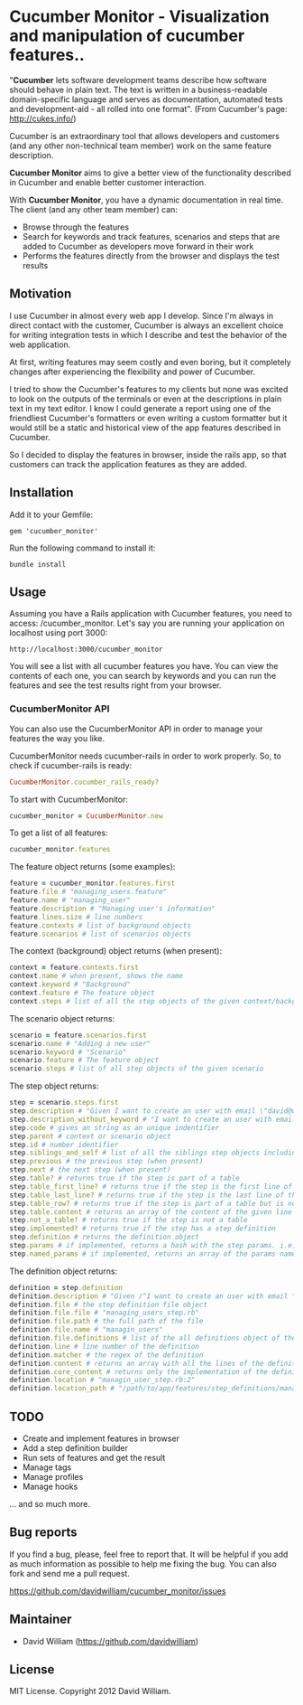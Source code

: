 # Cucumber Monitor - Visualization and manipulation of cucumber features..

"**Cucumber** lets software development teams describe how software should behave in plain text. The text is written in a business-readable domain-specific language and serves as documentation, automated tests and development-aid - all rolled into one format". (From Cucumber's page: http://cukes.info/)

Cucumber is an extraordinary tool that allows developers and customers (and any other non-technical team member) work on the same feature description.

**Cucumber Monitor** aims to give a better view of the functionality described in Cucumber and enable better customer interaction.

With **Cucumber Monitor**, you have a dynamic documentation in real time. The client (and any other team member) can: 

* Browse through the features
* Search for keywords and track features, scenarios and steps that are added to Cucumber as developers move forward in their work
* Performs the features directly from the browser and displays the test results

## Motivation

I use Cucumber in almost every web app I develop. Since I'm always in direct contact with the customer, Cucumber is always an excellent choice for writing integration tests in which I describe and test the behavior of the web application.

At first, writing features may seem costly and even boring, but it completely changes after experiencing the flexibility and power of Cucumber.

I tried to show the Cucumber's features to my clients but none was excited to look on the outputs of the terminals or even at the descriptions in plain text in my text editor. I know I could generate a report using one of the friendliest Cucumber's formatters or even writing a custom formatter but it would still be a static and historical view of the app features described in Cucumber.

So I decided to display the features in browser, inside the rails app, so that customers can track the application features as they are added.

## Installation

Add it to your Gemfile:

`gem 'cucumber_monitor'`

Run the following command to install it:

`bundle install`

## Usage

Assuming you have a Rails application with Cucumber features, you need to access: /cucumber_monitor. Let's say you are running your application on localhost using port 3000:

`http://localhost:3000/cucumber_monitor`

You will see a list with all cucumber features you have. You can view the contents of each one, you can search by keywords and you can run the features and see the test results right from your browser.

### CucumberMonitor API

You can also use the CucumberMonitor API in order to manage your features the way you like.

CucumberMonitor needs cucumber-rails in order to work properly. So, to check if cucumber-rails is ready:

```ruby
CucumberMonitor.cucumber_rails_ready?
```

To start with CucumberMonitor:

```ruby
cucumber_monitor = CucumberMonitor.new
```

To get a list of all features:

```ruby
cucumber_monitor.features
```

The feature object returns (some examples):

```ruby
feature = cucumber_monitor.features.first
feature.file # "managing_users.feature"
feature.name # "managing_user"
feature.description # "Managing user's information"
feature.lines.size # line numbers
feature.contexts # list of background objects
feature.scenarios # list of scenarios objects
```

The context (background) object returns (when present):

```ruby
context = feature.contexts.first
context.name # when present, shows the name
context.keyword # "Background"
context.feature # The feature object
context.steps # list of all the step objects of the given context/background
```

The scenario object returns:

```ruby
scenario = feature.scenarios.first
scenario.name # "Adding a new user"
scenario.keyword # "Scenario"
scenario.feature # The feature object
scenario.steps # list of all step objects of the given scenario
```

The step object returns:

```ruby
step = scenario.steps.first
step.description # "Given I want to create an user with email \"david@webhall.com.br\" and password \"secret\""
step.description_without_keyword # "I want to create an user with email \"david@webhall.com.br\" and password \"secret\""
step.code # gives an string as an unique indentifier
step.parent # context or scenario object
step.id # number identifier
step.siblings_and_self # list of all the siblings step objects including the given step
step.previous # the previous step (when present)
step.next # the next step (when present)
step.table? # returns true if the step is part of a table
step.table_first_line? # returns true if the step is the first line of the table
step.table_last_line? # returns true if the step is the last line of the table
step.table_row? # returns true if the step is part of a table but is not the table header
step.table.content # returns an array of the content of the given line of the table
step.not_a_table? # returns true if the step is not a table
step.implemented? # returns true if the step has a step definition
step.definition # returns the definition object
step.params # if implemented, returns a hash with the step params. i.e.: {:email=>"david@webhall.com.br", :password=>"secret"}
step.named_params # if implemented, returns an array of the params names. i.e.: ["email", "password"]
```

The definition object returns:

```ruby
definition = step.definition
definition.description # "Given /^I want to create an user with email \"(.*)\" and password \"(.*)\"$/ do |email, password|" 
definition.file # the step definition file object
definition.file.file # "managing_users_step.rb"
definition.file.path # the full path of the file
definition.file.name # "managin_users"
definition.file.definitions # list of the all definitions object of the given definition file
definition.line # line number of the definition
definition.matcher # the regex of the definition
definition.content # returns an array with all the lines of the definition, including the definition regex and the end block
definition.core_content # returns only the implementation of the definition
definition.location # "managin_user_step.rb:2"
definition.location_path # "/path/to/app/features/step_definitions/managing_users_step.rb:2"
```
## TODO

* Create and implement features in browser
* Add a step definition builder
* Run sets of features and get the result
* Manage tags
* Manage profiles
* Manage hooks

... and so much more.

## Bug reports

If you find a bug, please, feel free to report that. It will be helpful if you add as much information as
possible to help me fixing the bug. You can also fork and send me a pull request.

https://github.com/davidwilliam/cucumber_monitor/issues

## Maintainer

* David William (https://github.com/davidwilliam)

## License

MIT License. Copyright 2012 David William.




